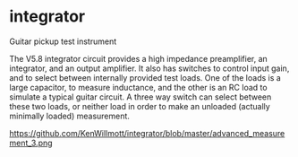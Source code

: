# integrator
Guitar pickup test instrument

The V5.8 integrator circuit provides a high impedance preamplifier, an integrator, and an output amplifier. It also has switches to control input gain, and to select between internally provided test loads. One of the loads is a large capacitor, to measure inductance, and the other is an RC load to simulate a typical guitar circuit. A three way switch can select between these two loads, or neither load in order to make an unloaded (actually minimally loaded) measurement.

https://github.com/KenWillmott/integrator/blob/master/advanced_measurement_3.png
